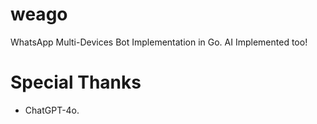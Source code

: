 # weago
WhatsApp Multi-Devices Bot Implementation in Go. AI Implemented too!

# Special Thanks
- ChatGPT-4o.
